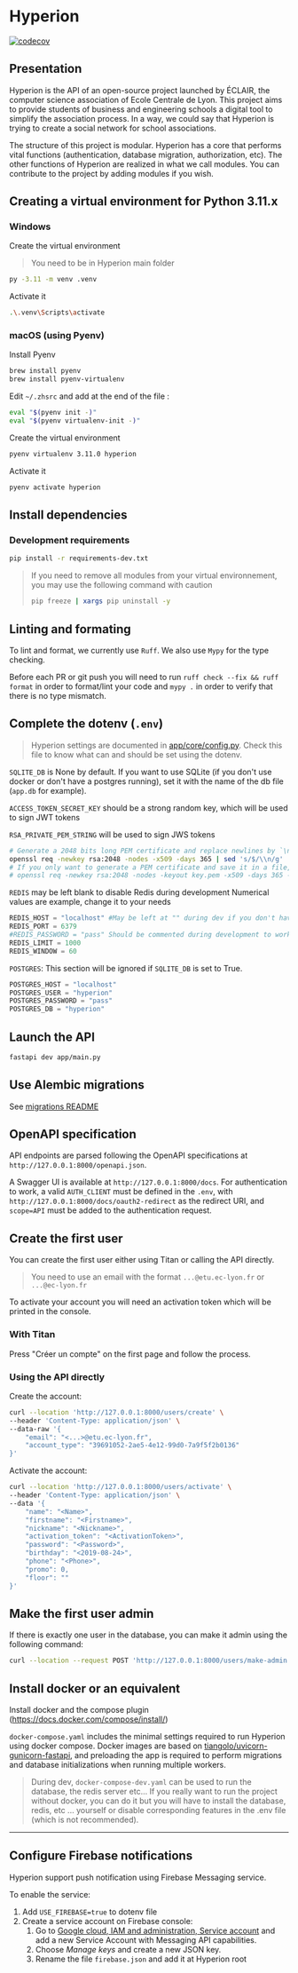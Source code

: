 # Hyperion

[![codecov](https://codecov.io/gh/aeecleclair/Hyperion/graph/badge.svg?token=Q49AK8EAU1)](https://codecov.io/gh/aeecleclair/Hyperion)

## Presentation

Hyperion is the API of an open-source project launched by ÉCLAIR, the computer science association of Ecole Centrale de Lyon. This project aims to provide students of business and engineering schools a digital tool to simplify the association process. In a way, we could say that Hyperion is trying to create a social network for school associations.

The structure of this project is modular. Hyperion has a core that performs vital functions (authentication, database migration, authorization, etc). The other functions of Hyperion are realized in what we call modules. You can contribute to the project by adding modules if you wish.

## Creating a virtual environment for Python 3.11.x

### Windows

Create the virtual environment

> You need to be in Hyperion main folder

```bash
py -3.11 -m venv .venv
```

Activate it

```bash
.\.venv\Scripts\activate
```

### macOS (using Pyenv)

Install Pyenv

```bash
brew install pyenv
brew install pyenv-virtualenv
```

Edit `~/.zhsrc` and add at the end of the file :

```bash
eval "$(pyenv init -)"
eval "$(pyenv virtualenv-init -)"
```

Create the virtual environment

```bash
pyenv virtualenv 3.11.0 hyperion
```

Activate it

```bash
pyenv activate hyperion
```

## Install dependencies

### Development requirements

```bash
pip install -r requirements-dev.txt
```

> If you need to remove all modules from your virtual environnement, you may use the following command with caution
>
> ```bash
> pip freeze | xargs pip uninstall -y
> ```

## Linting and formating

To lint and format, we currently use `Ruff`. We also use `Mypy` for the type checking.

Before each PR or git push you will need to run `ruff check --fix && ruff format` in order to format/lint your code and `mypy .` in order to verify that there is no type mismatch.

## Complete the dotenv (`.env`)

> Hyperion settings are documented in [app/core/config.py](./app/core/config.py).
> Check this file to know what can and should be set using the dotenv.

`SQLITE_DB` is None by default. If you want to use SQLite (if you don't use docker or don't have a postgres running), set it with the name of the db file (`app.db` for example).

`ACCESS_TOKEN_SECRET_KEY` should be a strong random key, which will be used to sign JWT tokens

`RSA_PRIVATE_PEM_STRING` will be used to sign JWS tokens

```bash
# Generate a 2048 bits long PEM certificate and replace newlines by `\n`
openssl req -newkey rsa:2048 -nodes -x509 -days 365 | sed 's/$/\\n/g' | tr -d '\n'
# If you only want to generate a PEM certificate and save it in a file, th following command may be used
# openssl req -newkey rsa:2048 -nodes -keyout key.pem -x509 -days 365 -out certificate.pem
```

`REDIS` may be left blank to disable Redis during development
Numerical values are example, change it to your needs

```python
REDIS_HOST = "localhost" #May be left at "" during dev if you don't have a redis server running
REDIS_PORT = 6379
#REDIS_PASSWORD = "pass" Should be commented during development to work with docker-compose-dev, and set in production
REDIS_LIMIT = 1000
REDIS_WINDOW = 60
```

`POSTGRES`: This section will be ignored if `SQLITE_DB` is set to True.

```python
POSTGRES_HOST = "localhost"
POSTGRES_USER = "hyperion"
POSTGRES_PASSWORD = "pass"
POSTGRES_DB = "hyperion"
```

## Launch the API

```bash
fastapi dev app/main.py
```

## Use Alembic migrations

See [migrations README](./migrations/README)

## OpenAPI specification

API endpoints are parsed following the OpenAPI specifications at `http://127.0.0.1:8000/openapi.json`.

A Swagger UI is available at `http://127.0.0.1:8000/docs`. For authentication to work, a valid `AUTH_CLIENT` must be defined in the `.env`, with `http://127.0.0.1:8000/docs/oauth2-redirect` as the redirect URI, and `scope=API` must be added to the authentication request.

## Create the first user

You can create the first user either using Titan or calling the API directly.

> You need to use an email with the format `...@etu.ec-lyon.fr` or `...@ec-lyon.fr`

To activate your account you will need an activation token which will be printed in the console.

### With Titan

Press "Créer un compte" on the first page and follow the process.

### Using the API directly

Create the account:

```bash
curl --location 'http://127.0.0.1:8000/users/create' \
--header 'Content-Type: application/json' \
--data-raw '{
    "email": "<...>@etu.ec-lyon.fr",
    "account_type": "39691052-2ae5-4e12-99d0-7a9f5f2b0136"
}'
```

Activate the account:

```bash
curl --location 'http://127.0.0.1:8000/users/activate' \
--header 'Content-Type: application/json' \
--data '{
    "name": "<Name>",
    "firstname": "<Firstname>",
    "nickname": "<Nickname>",
    "activation_token": "<ActivationToken>",
    "password": "<Password>",
    "birthday": "<2019-08-24>",
    "phone": "<Phone>",
    "promo": 0,
    "floor": ""
}'
```

## Make the first user admin

If there is exactly one user in the database, you can make it admin using the following command:

```bash
curl --location --request POST 'http://127.0.0.1:8000/users/make-admin'
```

## Install docker or an equivalent

Install docker and the compose plugin (https://docs.docker.com/compose/install/)

`docker-compose.yaml` includes the minimal settings required to run Hyperion using docker compose. Docker images are based on [tiangolo/uvicorn-gunicorn-fastapi](https://github.com/tiangolo/uvicorn-gunicorn-fastapi-docker), and preloading the app is required to perform migrations and database initializations when running multiple workers.

> During dev, `docker-compose-dev.yaml` can be used to run the database, the redis server etc... If you really want to run the project without docker, you can do it but you will have to install the database, redis, etc ... yourself or disable corresponding features in the .env file (which is not recommended).

---

## Configure Firebase notifications

Hyperion support push notification using Firebase Messaging service.

To enable the service:

1. Add `USE_FIREBASE=true` to dotenv file
2. Create a service account on Firebase console:
   1. Go to [Google cloud, IAM and administration, Service account](https://console.cloud.google.com/iam-admin/serviceaccounts) and add a new Service Account with Messaging API capabilities.
   2. Choose _Manage keys_ and create a new JSON key.
   3. Rename the file `firebase.json` and add it at Hyperion root
